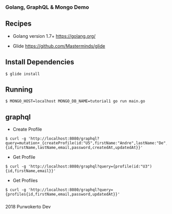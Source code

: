 ### Golang, GraphQL & Mongo Demo

## Recipes
   - Golang version 1.7+ https://golang.org/

   - Glide https://github.com/Masterminds/glide

## Install Dependencies
  ```shell
  $ glide install
  ```

## Running
  ```shell
  $ MONGO_HOST=localhost MONGO_DB_NAME=tutorial1 go run main.go
  ```

## graphql
  - Create Profile
  ```shell
  $ curl -g 'http://localhost:8080/graphql?query=mutation+_{createProfile(id:"U5",firstName:"Andre",lastName:"De",email:"andre@yahoo.com",password:"123456"){id,firstName,lastName,email,password,createdAt,updatedAt}}'
  ```

  - Get Profile
  ```shell
  $ curl -g 'http://localhost:8080/graphql?query={profile(id:"U3"){id,firstName,email}}'
  ```

  - Get Profiles
  ```shell
  $ curl -g 'http://localhost:8080/graphql?query={profiles{id,firstName,email,password,updatedAt}}'
  ```

###

2018 Purwokerto Dev
